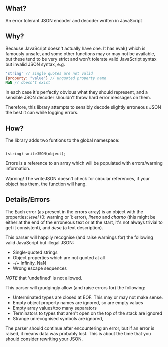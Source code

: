 ## What?

An error tolerant JSON encoder and decoder written in JavaScript

## Why?

Because JavaScript doesn't actually have one. It has eval() which is famously unsafe, and some other functions may or may not be available, but these tend to be very strict and won't tolerate valid JavaScript syntax but invalid JSON syntax, e.g.

```js
'string' // single quotes are not valid 
{property: "value"} // unquoted property name 
NaN // doesn't exist
```

In each case it's perfectly obvious what they should represent, and a sensible JSON decoder shouldn't throw hard error messages on them.

Therefore, this library attempts to sensibly decode slightly erroneous JSON the best it can while logging errors.

## How?

The library adds two funtions to the global namespace:

```(object) readJSON(json_string [, errors]);

(string) writeJSON(object);
```

Errors is a reference to an array which will be populated with errors/warning information.

Warning! The writeJSON doesn't check for circular references, if your object has them, the function will hang.


## Details/Errors

The
Each error (as present in the errors array) is an object with the properties: *level* (0: warning or 1: error), *lineno* and *charno* (this might be either at the end of the erroneous text or at the start, it's not always trivial to get it consistent), and *desc* (a text description).


This parser will happily recognise (and raise warnings for) the following valid JavaScript but illegal JSON:

  * Single-quoted strings
  * Object properties which are not quoted at all
  * -/+ Infinity, NaN
  * Wrong escape sequences

*NOTE* that 'undefined' is not allowed.

This parser will grudgingly allow (and raise errors for) the following:

  * Unterminated types are closed at EOF. This may or may not make sense.
  * Empty object property names are ignored, so are empty values
  * Empty array values/too many separators
  * Terminators to types that aren't open on the top of the stack are ignored
  * Strange unrecognised symbols are ignored,


  The parser should continue after encountering an error, but if an error is raised, it means data was probably lost. This is about the time that you should consider rewriting your JSON.
